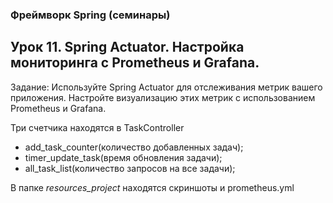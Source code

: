 ### Фреймворк Spring (семинары)
## Урок 11. Spring Actuator. Настройка мониторинга с Prometheus и Grafana.
Задание: Используйте Spring Actuator для отслеживания метрик вашего приложения. Настройте визуализацию этих метрик с использованием Prometheus и Grafana.

Три счетчика находятся в TaskController
- add_task_counter(количество добавленных задач);
- timer_update_task(время обновления задачи);
- all_task_list(количество запросов на все задачи);

В папке _resources_project_ находятся скриншоты и prometheus.yml